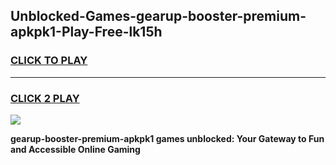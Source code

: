 
## Unblocked-Games-gearup-booster-premium-apkpk1-Play-Free-lk15h
<h3>
<a href="https://premium76.site?title=gearup-booster-premium-apkpk1&ref=09A">CLICK TO PLAY</a></h3>
<hr>

<h3>
<a href="https://premium76.site?title=gearup-booster-premium-apkpk1&ref=09A">CLICK 2 PLAY</a>
  
</h3>

<a href="https://premium76.site?title=gearup-booster-premium-apkpk1&ref=09A"><img src="https://clearcache.store/games.png"></a>


**gearup-booster-premium-apkpk1 games unblocked: Your Gateway to Fun and Accessible Online Gaming**
